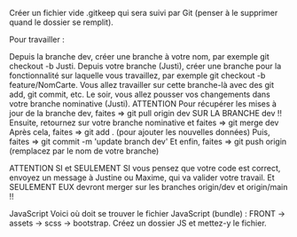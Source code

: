 Créer un fichier vide .gitkeep qui sera suivi par Git (penser à le supprimer quand le dossier se remplit).

Pour travailler :

Depuis la branche dev, créer une branche à votre nom, par exemple git checkout -b Justi.
Depuis votre branche (Justi), créer une branche pour la fonctionnalité sur laquelle vous travaillez, par exemple git checkout -b feature/NomCarte. Vous allez travailler sur cette branche-là avec des git add, git commit, etc. Le soir, vous allez pousser vos changements dans votre branche nominative (Justi).
ATTENTION
Pour récupérer les mises à jour de la branche dev, faites => git pull origin dev SUR LA BRANCHE dev !!
Ensuite, retournez sur votre branche nominative et faites => git merge dev
Après cela, faites => git add . (pour ajouter les nouvelles données)
Puis, faites => git commit -m 'update branch dev'
Et enfin, faites => git push origin <VotreBranche> (remplacez <VotreBranche> par le nom de votre branche)

ATTENTION
SI et SEULEMENT SI vous pensez que votre code est correct, envoyez un message à Justine ou Maxime, qui va valider votre travail. Et SEULEMENT EUX devront merger sur les branches origin/dev et origin/main !!

JavaScript
Voici où doit se trouver le fichier JavaScript (bundle) : FRONT -> assets -> scss -> bootstrap. Créez un dossier JS et mettez-y le fichier.
